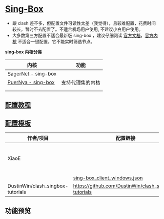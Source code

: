 # [Sing-Box](https://github.com/SagerNet/sing-box)
- 跟 clash 差不多，但配置文件可读性太差（我觉得），且较难配置，花费时间较长，暂时不去配置了。不适合机场用户使用, 不建议小白用户使用。
- 大多数第三方配置不适合最新版 sing-box ，建议仔细阅读 [官方文档](https://sing-box.sagernet.org/zh/configuration/)，[官方内核](https://github.com/SagerNet/sing-box) 不适合一键配置，它不能实时筛选节点。

**sing-box 内核分类**

| 内核                                                                                      | 功能       |
| --------------------------------------------------------------------------------------- | -------- |
| [SagerNet - sing-box](https://github.com/SagerNet/sing-box)                             |          |
| [PuerNya - sing-box](https://github.com/PuerNya/sing-box/tree/riolu?tab=readme-ov-file) | 支持代理集的内核 |
|                                                                                         |          |
|                                                                                         |          |
## [配置教程](https://github.com/LaolunsiG/PCR/blob/main/Config_File/Sing-Box/Sing-Box%20%E9%85%8D%E7%BD%AE%E6%95%99%E7%A8%8B%E5%92%8C%E9%85%8D%E7%BD%AE%E6%A8%A1%E6%9D%BF.md)

## [配置模板](https://github.com/LaolunsiG/PCR/tree/main/Config_File/Sing-Box/Config)

| 作者/项目                             | 配置链接                                                                                                                               | 介绍              |
| --------------------------------- | ---------------------------------------------------------------------------------------------------------------------------------- | --------------- |
| XiaoE                             |                                                                                                                                    | 还未配置完成，配置不可用！！！ |
|                                   | [sing-box_client_windows.json](https://github.com/chika0801/sing-box-examples/blob/main/Tun/self-use/sing-box_client_windows.json) |                 |
| DustinWin/clash_singbox-tutorials | https://github.com/DustinWin/clash_singbox-tutorials                                                                               |                 |

## 功能预览


